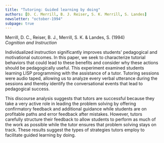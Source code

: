 ```yaml
---
title: "Tutoring: Guided learning by doing"
authors: [D. C. Merrill, B. J. Reiser, S. K. Merrill, S. Landes]
newsletter: "october-1994"
subpage: true
---
```


Merrill, D. C., Reiser, B. J., Merrill, S. K. & Landes, S. (1994) \
*Cognition and Instruction*

Individualized instruction significantly improves students' pedagogical and motivational outcomes. In this paper, we seek to characterize tutorial behaviors that could lead to these benefits and consider why these actions should be pedagogically useful. This experiment examined students learning LISP programming with the assistance of a tutor. Tutoring sessions were audio taped, allowing us to analyze every verbal utterance during the sessions and thereby identify the conversational events that lead to pedagogical success.

This discourse analysis suggests that tutors are successful because they take a very active role in leading the problem solving by offering confirmatory feedback and additional guidance while students are on profitable paths and error feedback after mistakes. However, tutors carefully structure their feedback to allow students to perform as much of the work as possible while the tutor ensures that problem solving stays on track. These results suggest the types of strategies tutors employ to facilitate guided learning by doing.
